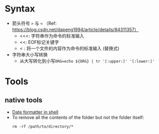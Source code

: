 # Syntax
- 箭头符号 `>` 与 `<` （Ref: https://blog.csdn.net/dapeng1994/article/details/84311357）
  - <<<: 字符串作为命令的标准输入
  - <<: EOF标记关键字
  - < : 将一个文件的内容作为命令的标准输入 (替换式)
- 字符串大小写转换
  - 从大写转化到小写`ORG=echo ${ORG} | tr '[:upper:]' '[:lower:]'`

# Tools

## native tools
- [Date formatter in shell](https://www.cyberciti.biz/faq/linux-unix-formatting-dates-for-display/)
- To remove all the contents of the folder but not the folder itself:
  ```
  rm -rf /path/to/directory/*
  ```


